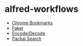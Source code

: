 # alfred-workflows

+ [Chrome Bookmarks](http://mdreizin.github.io/alfred-workflows/)
+ [Faker](http://www.packal.org/workflow/alfred-faker)
+ [Encode/Decode](https://github.com/willfarrell/alfred-encode-decode-workflow)
+ [Packal Search](http://www.packal.org/workflow/packal-workflow-search)
